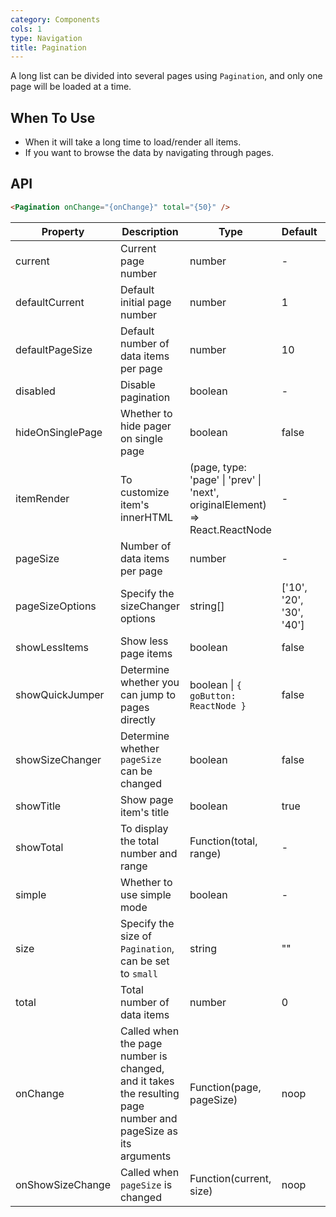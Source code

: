 ```yaml
---
category: Components
cols: 1
type: Navigation
title: Pagination
---
```


A long list can be divided into several pages using `Pagination`, and only one page will be loaded at a time.

## When To Use

- When it will take a long time to load/render all items.
- If you want to browse the data by navigating through pages.

## API

```html
<Pagination onChange="{onChange}" total="{50}" />
```

| Property         | Description                                                                                                  | Type                                                                         | Default                   | Version |
| ---------------- | ------------------------------------------------------------------------------------------------------------ | ---------------------------------------------------------------------------- | ------------------------- | ------- |
| current          | Current page number                                                                                          | number                                                                       | -                         |         |
| defaultCurrent   | Default initial page number                                                                                  | number                                                                       | 1                         |         |
| defaultPageSize  | Default number of data items per page                                                                        | number                                                                       | 10                        |         |
| disabled         | Disable pagination                                                                                           | boolean                                                                      | -                         | 3.18.0  |
| hideOnSinglePage | Whether to hide pager on single page                                                                         | boolean                                                                      | false                     | 3.1.0   |
| itemRender       | To customize item's innerHTML                                                                                | (page, type: 'page' \| 'prev' \| 'next', originalElement) => React.ReactNode | -                         |         |
| pageSize         | Number of data items per page                                                                                | number                                                                       | -                         |         |
| pageSizeOptions  | Specify the sizeChanger options                                                                              | string\[]                                                                    | \['10', '20', '30', '40'] |         |
| showLessItems    | Show less page items                                                                                         | boolean                                                                      | false                     | 3.16.3  |
| showQuickJumper  | Determine whether you can jump to pages directly                                                             | boolean \| `{ goButton: ReactNode }`                                         | false                     |         |
| showSizeChanger  | Determine whether `pageSize` can be changed                                                                  | boolean                                                                      | false                     |         |
| showTitle        | Show page item's title                                                                                       | boolean                                                                      | true                      |         |
| showTotal        | To display the total number and range                                                                        | Function(total, range)                                                       | -                         |         |
| simple           | Whether to use simple mode                                                                                   | boolean                                                                      | -                         |         |
| size             | Specify the size of `Pagination`, can be set to `small`                                                      | string                                                                       | ""                        |         |
| total            | Total number of data items                                                                                   | number                                                                       | 0                         |         |
| onChange         | Called when the page number is changed, and it takes the resulting page number and pageSize as its arguments | Function(page, pageSize)                                                     | noop                      |         |
| onShowSizeChange | Called when `pageSize` is changed                                                                            | Function(current, size)                                                      | noop                      |         |
